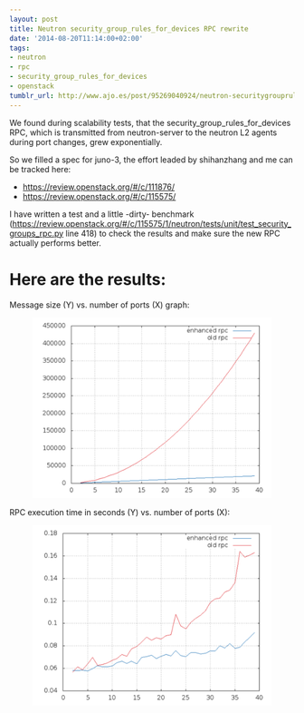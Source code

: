 ```yaml
---
layout: post
title: Neutron security_group_rules_for_devices RPC rewrite
date: '2014-08-20T11:14:00+02:00'
tags:
- neutron
- rpc
- security_group_rules_for_devices
- openstack
tumblr_url: http://www.ajo.es/post/95269040924/neutron-securitygrouprulesfordevices-rpc
---
```

We found during scalability tests, that the security_group_rules_for_devices RPC, which is transmitted from neutron-server to the neutron L2 agents during port changes, grew exponentially.

So we filled a spec for juno-3, the effort leaded by shihanzhang and me can be tracked here:

* https://review.openstack.org/#/c/111876/
* https://review.openstack.org/#/c/115575/

I have written a test and a little -dirty- benchmark (https://review.openstack.org/#/c/115575/1/neutron/tests/unit/test_security_groups_rpc.py line 418) to check the results and make sure the new RPC actually performs better.

# Here are the results:

Message size (Y) vs. number of ports (X) graph:

<figure><img src="/images/security_groups_rpc_0.png"/></figure>

RPC execution time in seconds (Y) vs. number of ports (X):

<figure><img src="/images/security_groups_rpc_1.png"/></figure>
